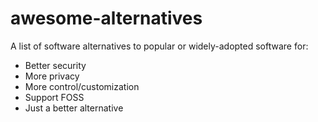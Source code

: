# awesome-alternatives
A list of software alternatives to popular or widely-adopted software for:
- Better security
- More privacy
- More control/customization
- Support FOSS
- Just a better alternative
